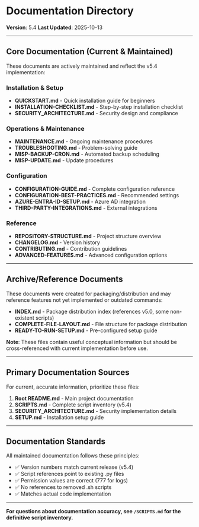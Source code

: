 # Documentation Directory

**Version**: 5.4
**Last Updated**: 2025-10-13

---

## Core Documentation (Current & Maintained)

These documents are actively maintained and reflect the v5.4 implementation:

### Installation & Setup
- **QUICKSTART.md** - Quick installation guide for beginners
- **INSTALLATION-CHECKLIST.md** - Step-by-step installation checklist
- **SECURITY_ARCHITECTURE.md** - Security design and compliance

### Operations & Maintenance
- **MAINTENANCE.md** - Ongoing maintenance procedures
- **TROUBLESHOOTING.md** - Problem-solving guide
- **MISP-BACKUP-CRON.md** - Automated backup scheduling
- **MISP-UPDATE.md** - Update procedures

### Configuration
- **CONFIGURATION-GUIDE.md** - Complete configuration reference
- **CONFIGURATION-BEST-PRACTICES.md** - Recommended settings
- **AZURE-ENTRA-ID-SETUP.md** - Azure AD integration
- **THIRD-PARTY-INTEGRATIONS.md** - External integrations

### Reference
- **REPOSITORY-STRUCTURE.md** - Project structure overview
- **CHANGELOG.md** - Version history
- **CONTRIBUTING.md** - Contribution guidelines
- **ADVANCED-FEATURES.md** - Advanced configuration options

---

## Archive/Reference Documents

These documents were created for packaging/distribution and may reference features not yet implemented or outdated commands:

- **INDEX.md** - Package distribution index (references v5.0, some non-existent scripts)
- **COMPLETE-FILE-LAYOUT.md** - File structure for package distribution
- **READY-TO-RUN-SETUP.md** - Pre-configured setup guide

**Note**: These files contain useful conceptual information but should be cross-referenced with current implementation before use.

---

## Primary Documentation Sources

For current, accurate information, prioritize these files:

1. **Root README.md** - Main project documentation
2. **SCRIPTS.md** - Complete script inventory (v5.4)
3. **SECURITY_ARCHITECTURE.md** - Security implementation details
4. **SETUP.md** - Installation setup guide

---

## Documentation Standards

All maintained documentation follows these principles:

- ✅ Version numbers match current release (v5.4)
- ✅ Script references point to existing .py files
- ✅ Permission values are correct (777 for logs)
- ✅ No references to removed .sh scripts
- ✅ Matches actual code implementation

---

**For questions about documentation accuracy, see `/SCRIPTS.md` for the definitive script inventory.**

